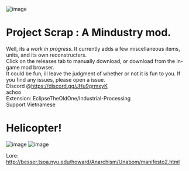![image](https://github.com/EclipseTheOldOne/Project-Scrap/blob/main/sprites/githob/Industrial_banner.png?raw=true)
# Project Scrap : A Mindustry mod.
  Well, its a *work in progress*. It currently adds a few miscellaneous items, units, and its own reconstructers.
<br /> Click on the releases tab to manually download, or download from the in-game mod browser. 
<br />It could be fun, ill leave the judgment of whether or not it is fun to you. If you find any issues, please open a issue.
<br />Discord @https://discord.gg/JHu9grmxyK 
<br />achoo
<br />Extension: EclipseTheOldOne/Industrial-Processing
<br />Support Vietnamese
# Helicopter!
![image](https://github.com/EclipseTheOldOne/Project-Scrap/blob/main/sprites/githob/mod1.png?raw=true)
![image](https://github.com/EclipseTheOldOne/Project-Scrap/blob/main/sprites/githob/mod2.png?raw=true)

Lore: http://besser.tsoa.nyu.edu/howard/Anarchism/Unabom/manifesto2.html
